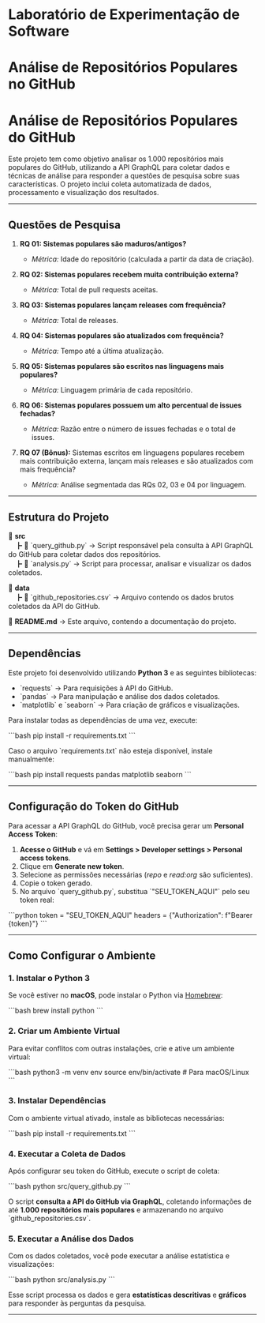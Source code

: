 # Laboratório de Experimentação de Software
# Análise de Repositórios Populares no GitHub

# **Análise de Repositórios Populares do GitHub**

Este projeto tem como objetivo analisar os 1.000 repositórios mais populares do GitHub, utilizando a API GraphQL para coletar dados e técnicas de análise para responder a questões de pesquisa sobre suas características. O projeto inclui coleta automatizada de dados, processamento e visualização dos resultados.

---

## **Questões de Pesquisa**

1. **RQ 01: Sistemas populares são maduros/antigos?**  
   - *Métrica:* Idade do repositório (calculada a partir da data de criação).

2. **RQ 02: Sistemas populares recebem muita contribuição externa?**  
   - *Métrica:* Total de pull requests aceitas.

3. **RQ 03: Sistemas populares lançam releases com frequência?**  
   - *Métrica:* Total de releases.

4. **RQ 04: Sistemas populares são atualizados com frequência?**  
   - *Métrica:* Tempo até a última atualização.

5. **RQ 05: Sistemas populares são escritos nas linguagens mais populares?**  
   - *Métrica:* Linguagem primária de cada repositório.

6. **RQ 06: Sistemas populares possuem um alto percentual de issues fechadas?**  
   - *Métrica:* Razão entre o número de issues fechadas e o total de issues.

7. **RQ 07 (Bônus):** Sistemas escritos em linguagens populares recebem mais contribuição externa, lançam mais releases e são atualizados com mais frequência?  
   - *Métrica:* Análise segmentada das RQs 02, 03 e 04 por linguagem.

---

## **Estrutura do Projeto**

📂 **src**  
　┣ 📜 \`query_github.py\` → Script responsável pela consulta à API GraphQL do GitHub para coletar dados dos repositórios.  
　┣ 📜 \`analysis.py\` → Script para processar, analisar e visualizar os dados coletados.  

📂 **data**  
　┣ 📜 \`github_repositories.csv\` → Arquivo contendo os dados brutos coletados da API do GitHub.  

📜 **README.md** → Este arquivo, contendo a documentação do projeto.  

---

## **Dependências**

Este projeto foi desenvolvido utilizando **Python 3** e as seguintes bibliotecas:

- \`requests\` → Para requisições à API do GitHub.
- \`pandas\` → Para manipulação e análise dos dados coletados.
- \`matplotlib\` e \`seaborn\` → Para criação de gráficos e visualizações.

Para instalar todas as dependências de uma vez, execute:

\`\`\`bash
pip install -r requirements.txt
\`\`\`

Caso o arquivo \`requirements.txt\` não esteja disponível, instale manualmente:

\`\`\`bash
pip install requests pandas matplotlib seaborn
\`\`\`

---

## **Configuração do Token do GitHub**

Para acessar a API GraphQL do GitHub, você precisa gerar um **Personal Access Token**:

1. **Acesse o GitHub** e vá em **Settings > Developer settings > Personal access tokens**.
2. Clique em **Generate new token**.
3. Selecione as permissões necessárias (*repo* e *read:org* são suficientes).
4. Copie o token gerado.
5. No arquivo \`query_github.py\`, substitua \`"SEU_TOKEN_AQUI"\` pelo seu token real:

\`\`\`python
token = "SEU_TOKEN_AQUI"
headers = {"Authorization": f"Bearer {token}"}
\`\`\`

---

## **Como Configurar o Ambiente**

### **1. Instalar o Python 3**
Se você estiver no **macOS**, pode instalar o Python via [Homebrew](https://brew.sh/):

\`\`\`bash
brew install python
\`\`\`

### **2. Criar um Ambiente Virtual**
Para evitar conflitos com outras instalações, crie e ative um ambiente virtual:

\`\`\`bash
python3 -m venv env
source env/bin/activate  # Para macOS/Linux
\`\`\`

### **3. Instalar Dependências**
Com o ambiente virtual ativado, instale as bibliotecas necessárias:

\`\`\`bash
pip install -r requirements.txt
\`\`\`

### **4. Executar a Coleta de Dados**
Após configurar seu token do GitHub, execute o script de coleta:

\`\`\`bash
python src/query_github.py
\`\`\`

O script **consulta a API do GitHub via GraphQL**, coletando informações de até **1.000 repositórios mais populares** e armazenando no arquivo \`github_repositories.csv\`.

### **5. Executar a Análise dos Dados**
Com os dados coletados, você pode executar a análise estatística e visualizações:

\`\`\`bash
python src/analysis.py
\`\`\`

Esse script processa os dados e gera **estatísticas descritivas** e **gráficos** para responder às perguntas da pesquisa.

---
